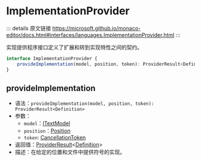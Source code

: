 # ImplementationProvider

<backTop />
        
::: details 原文链接
https://microsoft.github.io/monaco-editor/docs.html#interfaces/languages.ImplementationProvider.html
:::

实现提供程序接口定义了扩展和转到实现特性之间的契约。

```ts
interface ImplementationProvider {
    provideImplementation(model, position, token): ProviderResult<Definition>;
}
```

## provideImplementation
- 语法：`provideImplementation(model, position, token): ProviderResult<Definition>`
- 参数：
  - `model`：[ITextModel](/api/editor/ITextModel.md)
  - `position`：[Position](/api/Position.md)
  - `token`: [CancellationToken](/api/CancellationToken.md)
- 返回值：[ProviderResult](/api/languages/ProviderResult.md)<[Definition](/api/languages/Definition.md)>
- 描述：在给定的位置和文件中提供符号的实现。